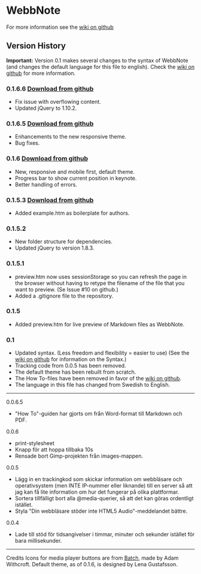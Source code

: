 WebbNote
=========

For more information see the [wiki on github][1]


Version History
---------------

**Important:** Version 0.1 makes several changes to the syntax of WebbNote (and changes the default language for this file to english). Check the [wiki on github][1] for more information.

### 0.1.6.6 [Download from github][5]
* Fix issue with overflowing content.
* Updated jQuery to 1.10.2.

### 0.1.6.5 [Download from github][2]
* Enhancements to the new responsive theme.
* Bug fixes.

### 0.1.6 [Download from github][3]
* New, responsive and mobile first, default theme.
* Progress bar to show current position in keynote.
* Better handling of errors.

### 0.1.5.3 [Download from github][4]
* Added example.htm as boilerplate for authors.

### 0.1.5.2
* New folder structure for dependencies.
* Updated jQuery to version 1.8.3.

### 0.1.5.1
* preview.htm now uses sessionStorage so you can refresh the page in the browser without having to retype the filename of the file that you want to preview. (Se Issue #10 on github.)
* Added a .gitignore file to the repository.

### 0.1.5
* Added preview.htm for live preview of Markdown files as WebbNote.

### 0.1
* Updated syntax. (Less freedom and flexibility = easier to use) (See the [wiki on github][1] for information on the Syntax.)
* Tracking code from 0.0.5 has been removed.
* The default theme has been rebuilt from scratch.
* The How To-files have been removed in favor of the [wiki on github][1].
* The language in this file has changed from Swedish to English.

---------------------------------------------------------------------------

0.0.6.5
* "How To"-guiden har gjorts om från Word-format till Markdown och PDF.

0.0.6
 *	print-stylesheet
 *	Knapp för att hoppa tillbaka 10s
 *	Rensade bort Gimp-projekten från images-mappen.

0.0.5
 *	Lägg in en trackingkod som skickar information om webbläsare och operativsystem (men INTE IP-nummer eller liknande) till en server så att jag kan få lite information om hur det fungerar på olika plattformar.
 *	Sortera tillfälligt bort alla @media-querier, så att det kan göras ordentligt istället.
 *	Styla "Din webbläsare stöder inte HTML5 Audio"-meddelandet bättre.
 
0.0.4
 *	Lade till stöd för tidsangivelser i timmar, minuter och sekunder istället för bara millisekunder.

-------------------------------------------------------------------------------------------

Credits
Icons for media player buttons are from [Batch](https://github.com/AdamWhitcroft/Batch), made by Adam Withcroft.
Default theme, as of 0.1.6, is designed by Lena Gustafsson.

[1]: https://github.com/mrhenko/WebbNote/wiki
[2]: https://github.com/mrhenko/WebbNote/archive/0.1.6.5.tar.gz
[3]: https://github.com/mrhenko/WebbNote/archive/0.1.6.tar.gz
[4]: https://github.com/mrhenko/WebbNote/archive/0.1.5.3.tar.gz
[5]: https://github.com/mrhenko/WebbNote/archive/0.1.6.6.tar.gz